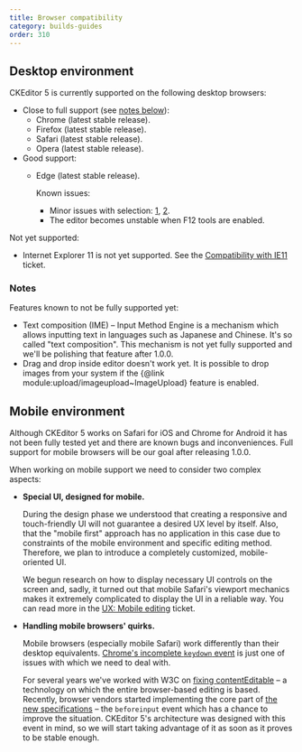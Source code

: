 ```yaml
---
title: Browser compatibility
category: builds-guides
order: 310
---
```


## Desktop environment

CKEditor 5 is currently supported on the following desktop browsers:

* Close to full support (see [notes below](#notes)):
	* Chrome (latest stable release).
	* Firefox (latest stable release).
	* Safari (latest stable release).
	* Opera (latest stable release).
* Good support:
	* Edge (latest stable release).

		Known issues:

		* Minor issues with selection: [1](https://github.com/ckeditor/ckeditor5-engine/issues/974), [2](https://github.com/ckeditor/ckeditor5-engine/issues/928).
		* The editor becomes unstable when F12 tools are enabled.

Not yet supported:

* Internet Explorer 11 is not yet supported. See the [Compatibility with IE11](https://github.com/ckeditor/ckeditor5/issues/330) ticket.

### Notes

Features known to not be fully supported yet:

* Text composition (IME) – Input Method Engine is a mechanism which allows inputting text in languages such as Japanese and Chinese. It's so called "text composition". This mechanism is not yet fully supported and we'll be polishing that feature after 1.0.0.
* Drag and drop inside editor doesn't work yet. It is possible to drop images from your system if the {@link module:upload/imageupload~ImageUpload} feature is enabled.

## Mobile environment

Although CKEditor 5 works on Safari for iOS and Chrome for Android it has not been fully tested yet and there are known bugs and inconveniences. Full support for mobile browsers will be our goal after releasing 1.0.0.

When working on mobile support we need to consider two complex aspects:

* **Special UI, designed for mobile.**

	During the design phase we understood that creating a responsive and touch-friendly UI will not guarantee a desired UX level by itself. Also, that the "mobile first" approach has no application in this case due to constraints of the mobile environment and specific editing method. Therefore, we plan to introduce a completely customized, mobile-oriented UI.

	We begun research on how to display necessary UI controls on the screen and, sadly, it turned out that mobile Safari's viewport mechanics makes it extremely complicated to display the UI in a reliable way. You can read more in the [UX: Mobile editing](https://github.com/ckeditor/ckeditor5-design/issues/149) ticket.

* **Handling mobile browsers' quirks.**

	Mobile browsers (especially mobile Safari) work differently than their desktop equivalents. [Chrome's incomplete `keydown` event](https://bugs.chromium.org/p/chromium/issues/detail?id=118639) is just one of issues with which we need to deal with.

	For several years we've worked with W3C on [fixing contentEditable](https://medium.com/content-uneditable/fixing-contenteditable-1a9a5073c35d) – a technology on which the entire browser-based editing is based. Recently, browser vendors started implementing the core part of [the new specifications](http://w3c.github.io/editing/) – the `beforeinput` event which has a chance to improve the situation. CKEditor 5's architecture was designed with this event in mind, so we will start taking advantage of it as soon as it proves to be stable enough.

